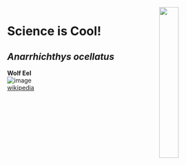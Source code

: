 <img align=right src="https://github.com/NSAWTraining/GithubProjectManagement/blob/main/sandbox/DRAFT_NSAWlogo_v2.png" width=30% height=30%>

# Science is Cool!

## _Anarrhichthys ocellatus_

**Wolf Eel** <br>
![image](https://user-images.githubusercontent.com/132522463/236910099-702d47ea-4741-4754-b4d4-df7b7cbe26cf.png)<br>
[wikipedia](https://en.wikipedia.org/wiki/Wolf_eel)





